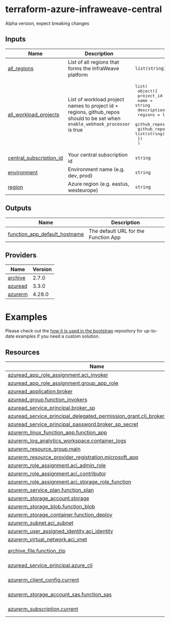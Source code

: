 # terraform-azure-infraweave-central

Alpha version, expect breaking changes
<!-- BEGIN_TF_DOCS -->

<!-- END_TF_DOCS -->
<!-- BEGINNING OF PRE-COMMIT-TERRAFORM DOCS HOOK -->


## Inputs

| Name | Description | Type | Default | Required |
|------|-------------|------|---------|:--------:|
| <a name="input_all_regions"></a> [all\_regions](#input\_all\_regions) | List of all regions that forms the InfraWeave platform | `list(string)` | n/a | yes |
| <a name="input_all_workload_projects"></a> [all\_workload\_projects](#input\_all\_workload\_projects) | List of workload project names to project id + regions, github\_repos should to be set when `enable_webhook_processor` is true | <pre>list(<br/>    object({<br/>      project_id          = string<br/>      name                = string<br/>      description         = string<br/>      regions             = list(string)<br/>      github_repos_deploy = list(string)<br/>      github_repos_oidc   = list(string)<br/>    })<br/>  )</pre> | n/a | yes |
| <a name="input_central_subscription_id"></a> [central\_subscription\_id](#input\_central\_subscription\_id) | Your central subscription id | `string` | n/a | yes |
| <a name="input_environment"></a> [environment](#input\_environment) | Environment name (e.g. dev, prod) | `string` | n/a | yes |
| <a name="input_region"></a> [region](#input\_region) | Azure region (e.g. eastus, westeurope) | `string` | n/a | yes |

## Outputs

| Name | Description |
|------|-------------|
| <a name="output_function_app_default_hostname"></a> [function\_app\_default\_hostname](#output\_function\_app\_default\_hostname) | The default URL for the Function App |

## Providers

| Name | Version |
|------|---------|
| <a name="provider_archive"></a> [archive](#provider\_archive) | 2.7.0 |
| <a name="provider_azuread"></a> [azuread](#provider\_azuread) | 3.3.0 |
| <a name="provider_azurerm"></a> [azurerm](#provider\_azurerm) | 4.28.0 |

# Examples

Please check out the [how it is used in the bootstrap](https://github.com/infraweave-io/aws-bootstrap/blob/main/project1-dev.tf) repository for up-to-date examples if you need a custom solution.

## Resources

| Name | Type |
|------|------|
| [azuread_app_role_assignment.aci_invoker](https://registry.terraform.io/providers/hashicorp/azuread/latest/docs/resources/app_role_assignment) | resource |
| [azuread_app_role_assignment.group_app_role](https://registry.terraform.io/providers/hashicorp/azuread/latest/docs/resources/app_role_assignment) | resource |
| [azuread_application.broker](https://registry.terraform.io/providers/hashicorp/azuread/latest/docs/resources/application) | resource |
| [azuread_group.function_invokers](https://registry.terraform.io/providers/hashicorp/azuread/latest/docs/resources/group) | resource |
| [azuread_service_principal.broker_sp](https://registry.terraform.io/providers/hashicorp/azuread/latest/docs/resources/service_principal) | resource |
| [azuread_service_principal_delegated_permission_grant.cli_broker_consent](https://registry.terraform.io/providers/hashicorp/azuread/latest/docs/resources/service_principal_delegated_permission_grant) | resource |
| [azuread_service_principal_password.broker_sp_secret](https://registry.terraform.io/providers/hashicorp/azuread/latest/docs/resources/service_principal_password) | resource |
| [azurerm_linux_function_app.function_app](https://registry.terraform.io/providers/hashicorp/azurerm/latest/docs/resources/linux_function_app) | resource |
| [azurerm_log_analytics_workspace.container_logs](https://registry.terraform.io/providers/hashicorp/azurerm/latest/docs/resources/log_analytics_workspace) | resource |
| [azurerm_resource_group.main](https://registry.terraform.io/providers/hashicorp/azurerm/latest/docs/resources/resource_group) | resource |
| [azurerm_resource_provider_registration.microsoft_app](https://registry.terraform.io/providers/hashicorp/azurerm/latest/docs/resources/resource_provider_registration) | resource |
| [azurerm_role_assignment.aci_admin_role](https://registry.terraform.io/providers/hashicorp/azurerm/latest/docs/resources/role_assignment) | resource |
| [azurerm_role_assignment.aci_contributor](https://registry.terraform.io/providers/hashicorp/azurerm/latest/docs/resources/role_assignment) | resource |
| [azurerm_role_assignment.aci_storage_role_function](https://registry.terraform.io/providers/hashicorp/azurerm/latest/docs/resources/role_assignment) | resource |
| [azurerm_service_plan.function_plan](https://registry.terraform.io/providers/hashicorp/azurerm/latest/docs/resources/service_plan) | resource |
| [azurerm_storage_account.storage](https://registry.terraform.io/providers/hashicorp/azurerm/latest/docs/resources/storage_account) | resource |
| [azurerm_storage_blob.function_blob](https://registry.terraform.io/providers/hashicorp/azurerm/latest/docs/resources/storage_blob) | resource |
| [azurerm_storage_container.function_deploy](https://registry.terraform.io/providers/hashicorp/azurerm/latest/docs/resources/storage_container) | resource |
| [azurerm_subnet.aci_subnet](https://registry.terraform.io/providers/hashicorp/azurerm/latest/docs/resources/subnet) | resource |
| [azurerm_user_assigned_identity.aci_identity](https://registry.terraform.io/providers/hashicorp/azurerm/latest/docs/resources/user_assigned_identity) | resource |
| [azurerm_virtual_network.aci_vnet](https://registry.terraform.io/providers/hashicorp/azurerm/latest/docs/resources/virtual_network) | resource |
| [archive_file.function_zip](https://registry.terraform.io/providers/hashicorp/archive/latest/docs/data-sources/file) | data source |
| [azuread_service_principal.azure_cli](https://registry.terraform.io/providers/hashicorp/azuread/latest/docs/data-sources/service_principal) | data source |
| [azurerm_client_config.current](https://registry.terraform.io/providers/hashicorp/azurerm/latest/docs/data-sources/client_config) | data source |
| [azurerm_storage_account_sas.function_sas](https://registry.terraform.io/providers/hashicorp/azurerm/latest/docs/data-sources/storage_account_sas) | data source |
| [azurerm_subscription.current](https://registry.terraform.io/providers/hashicorp/azurerm/latest/docs/data-sources/subscription) | data source |
<!-- END OF PRE-COMMIT-TERRAFORM DOCS HOOK -->
